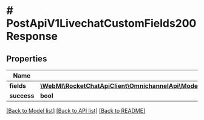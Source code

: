 # # PostApiV1LivechatCustomFields200Response

## Properties

Name | Type | Description | Notes
------------ | ------------- | ------------- | -------------
**fields** | [**\WebMI\RocketChatApiClient\OmnichannelApi\Model\PostApiV1LivechatCustomFields200ResponseFieldsInner[]**](PostApiV1LivechatCustomFields200ResponseFieldsInner.md) |  | [optional]
**success** | **bool** |  | [optional]

[[Back to Model list]](../../README.md#models) [[Back to API list]](../../README.md#endpoints) [[Back to README]](../../README.md)
